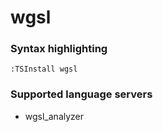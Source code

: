 # wgsl
<!--- THIS DOCUMENT IS AUTOMATICALLY GENERATED, DON'T EDIT IT -->

### Syntax highlighting

```vim
:TSInstall wgsl
```

### Supported language servers

- wgsl_analyzer
